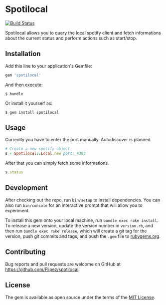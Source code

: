 # Spotilocal
[![Build Status](https://travis-ci.org/Flipez/spotilocal.svg?branch=master)](https://travis-ci.org/Flipez/spotilocal)

Spotilocal allows you to query the local spotify client and fetch informations about the current status and perform actions such as start/stop.

## Installation

Add this line to your application's Gemfile:

```ruby
gem 'spotilocal'
```

And then execute:

    $ bundle

Or install it yourself as:

    $ gem install spotilocal

## Usage

Currently you have to enter the port manually. Autodiscover is planned.
```ruby
# Create a new spotify object
s = Spotilocal::Local.new port: 4382
```

After that you can simply fetch some informations.
```ruby
s.status
```

## Development

After checking out the repo, run `bin/setup` to install dependencies. You can also run `bin/console` for an interactive prompt that will allow you to experiment.

To install this gem onto your local machine, run `bundle exec rake install`. To release a new version, update the version number in `version.rb`, and then run `bundle exec rake release`, which will create a git tag for the version, push git commits and tags, and push the `.gem` file to [rubygems.org](https://rubygems.org).

## Contributing

Bug reports and pull requests are welcome on GitHub at https://github.com/Flipez/spotilocal.


## License

The gem is available as open source under the terms of the [MIT License](http://opensource.org/licenses/MIT).

